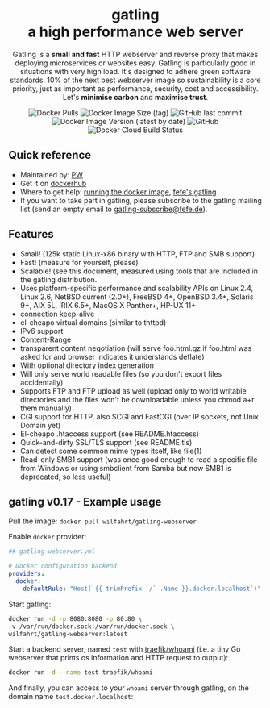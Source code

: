 <div align="center">
<h1>gatling<br>a high performance web server</h1>

Gatling is a <b>small and fast</b> HTTP webserver and reverse proxy that makes deploying microservices or websites easy. Gatling is particularly good in situations with very high load. It's designed to adhere green software standards. 10% of the next best webserver image so sustainability is a core priority, just as important as performance, security, cost and accessibility. Let's <b>minimise carbon</b>  and <b>maximise trust</b>.

![Docker Pulls](https://img.shields.io/docker/pulls/wilfahrt/gatling-webserver) ![Docker Image Size (tag)](https://img.shields.io/docker/image-size/wilfahrt/gatling-webserver/latest) ![GitHub last commit](https://img.shields.io/github/last-commit/p-w/gatling-webserver) ![Docker Image Version (latest by date)](https://img.shields.io/docker/v/wilfahrt/gatling-webserver) ![GitHub](https://img.shields.io/github/license/p-w/gatling-webserver)  ![Docker Cloud Build Status](https://img.shields.io/docker/cloud/build/wilfahrt/gatling-webserver)
</div>

## Quick reference
* Maintained by: [PW](https://github.com/p-w/)
* Get it on [dockerhub](https://hub.docker.com/r/wilfahrt/gatling-webserver)
* Where to get help: [running the docker image](https://github.com/p-w/gatling-webserver), [fefe's gatling](https://www.fefe.de/gatling/)
* If you want to take part in gatling, please subscribe to the gatling mailing list (send an empty email to gatling-subscribe@fefe.de).

## Features
* Small! (125k static Linux-x86 binary with HTTP, FTP and SMB support)
* Fast! (measure for yourself, please)
* Scalable! (see this document, measured using tools that are included in the gatling distribution.
* Uses platform-specific performance and scalability APIs on Linux 2.4, Linux 2.6, NetBSD current (2.0+), FreeBSD 4+, OpenBSD 3.4+, Solaris 9+, AIX 5L, IRIX 6.5+, MacOS X Panther+, HP-UX 11+
* connection keep-alive
* el-cheapo virtual domains (similar to thttpd)
* IPv6 support
* Content-Range
* transparent content negotiation (will serve foo.html.gz if foo.html was asked for and browser indicates it understands deflate)
* With optional directory index generation
* Will only serve world readable files (so you don't export files accidentally)
* Supports FTP and FTP upload as well (upload only to world writable directories and the files won't be downloadable unless you chmod a+r them manually)
* CGI support for HTTP, also SCGI and FastCGI (over IP sockets, not Unix Domain yet)
* El-cheapo .htaccess support (see README.htaccess)
* Quick-and-dirty SSL/TLS support (see README.tls)
* Can detect some common mime types itself, like file(1)
* Read-only SMB1 support (was once good enough to read a specific file from Windows or using smbclient from Samba but now SMB1 is deprecated, so less useful)

## gatling v0.17 - Example usage

Pull the image:
```docker pull wilfahrt/gatling-webserver```

Enable `docker` provider:

```yml
## gatling-webserver.yml

# Docker configuration backend
providers:
  docker:
    defaultRule: "Host(`{{ trimPrefix `/` .Name }}.docker.localhost`)"
```

Start gatling:

```bash
docker run -d -p 8080:8080 -p 80:80 \
-v /var/run/docker.sock:/var/run/docker.sock \
wilfahrt/gatling-webserver:latest
```

Start a backend server, named `test` with [traefik/whoami](https://hub.docker.com/r/traefik/whoami) (i.e. a tiny Go webserver that prints os information and HTTP request to output):

```bash
docker run -d --name test traefik/whoami
```

And finally, you can access to your `whoami` server through gatling, on the domain name `test.docker.localhost`:
